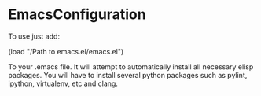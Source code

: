 # EmacsConfiguration

To use just add:

(load "/Path to emacs.el/emacs.el")

To your .emacs file. It will attempt to automatically install all necessary elisp packages. You will have to install several python packages such as pylint, ipython, virtualenv, etc and clang. 

